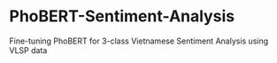 # PhoBERT-Sentiment-Analysis
Fine-tuning PhoBERT for 3-class Vietnamese Sentiment Analysis using VLSP data
